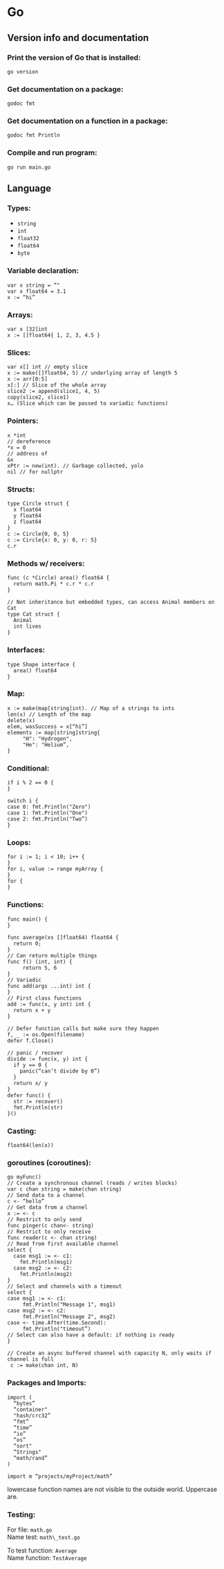 # Go

## Version info and documentation

### Print the version of Go that is installed:

```
go version
```

### Get documentation on a package:

```
godoc fmt
```

### Get documentation on a function in a package:

```
godoc fmt Println
```


### Compile and run program:

```
go run main.go
```

## Language

### Types:

- `string`
- `int`
- `float32`
- `float64`
- `byte`

### Variable declaration:

```
var x string = “"
var x float64 = 3.1
x := “hi”
```

### Arrays:

```
var x [32]int
x := []float64{ 1, 2, 3, 4.5 }
```


### Slices:

```
var x[] int // empty slice
x := make([]float64, 5) // underlying array of length 5
x := arr[0:5]
x[:] // Slice of the whole array
slice2 := append(slice1, 4, 5)
copy(slice2, slice1)
x… (Slice which can be passed to variadic functions)
```

### Pointers:

```
x *int
// dereference
*x = 0
// address of
&x
xPtr := new(int). // Garbage collected, yolo
nil // for nullptr
```

### Structs:

```
type Circle struct {
  x float64
  y float64
  z float64
}
c := Circle{0, 0, 5}
c := Circle{x: 0, y: 0, r: 5}
c.r
```

### Methods w/ receivers:

```
func (c *Circle) area() float64 {
  return math.Pi * c.r * c.r
}

// Not inheritance but embedded types, can access Animal members on Cat
type Cat struct {
  Animal
  int lives
}
```

### Interfaces:

```
type Shape interface {
  area() float64
}
```

### Map:

```
x := make(map[string]int). // Map of a strings to ints
len(x) // Length of the map
delete(x)
elem, wasSuccess = x[“hi”]
elements := map[string]string{
     "H": "Hydrogen",
     "He": "Helium”,
}
```

### Conditional:

```
if i % 2 == 0 {
}

switch i {
case 0: fmt.Println("Zero")
case 1: fmt.Println("One")
case 2: fmt.Println("Two”)
}
```

### Loops:

```
for i := 1; i < 10; i++ {
}
for i, value := range myArray {
}
for {
}
```


### Functions:

```
func main() {
}

func average(xs []float64) float64 {
  return 0;
}
// Can return multiple things
func f() (int, int) {
     return 5, 6
}
// Variadic
func add(args ...int) int {
}
// First class functions
add := func(x, y int) int {
  return x + y
}

// Defer function calls but make sure they happen
f, _ := os.Open(filename)
defer f.Close()

// panic / recover
divide := func(x, y) int {
  if y == 0 {
    panic(“can’t divide by 0”)
  }
  return x/ y
}
defer func() {
  str := recover()
  fmt.Println(str)
}()
```

### Casting:

```
float64(len(x))
```


### goroutines (coroutines):

```
go myFunc()
// Create a synchronous channel (reads / writes blocks)
var c chan string = make(chan string)
// Send data to a channel
c <- “hello”
// Get data from a channel
x := <- c
// Restrict to only send
func pinger(c chan<- string)
// Restrict to only receive
func reader(c <- chan string)
// Read from first available channel
select {
  case msg1 := <- c1:
    fmt.Println(msg1)
  case msg2 := <- c2:
    fmt.Println(msg2)
}
// Select and channels with a timeout
select {
case msg1 := <- c1:
     fmt.Println("Message 1", msg1)
case msg2 := <- c2:
     fmt.Println("Message 2", msg2)
case <- time.After(time.Second):
     fmt.Println("timeout”)
// Select can also have a default: if nothing is ready
}

// Create an async buffered channel with capacity N, only waits if channel is full
 c := make(chan int, N)

```

### Packages and Imports:

```
import (
  “bytes”
  “container"
  "hash/crc32”
  “fmt”
  “time”
  “io”
  “os”
  “sort"
  “Strings"
  “math/rand”
)

import m “projects/myProject/math”
```

lowercase function names are not visible to the outside world. Uppercase are.

### Testing:

For file: `math.go`  
Name test: `math\_test.go`

To test function: `Average`  
Name function: `TestAverage`
